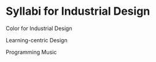Syllabi for Industrial Design
=============================

Color for Industrial Design

Learning-centric Design

Programming Music
